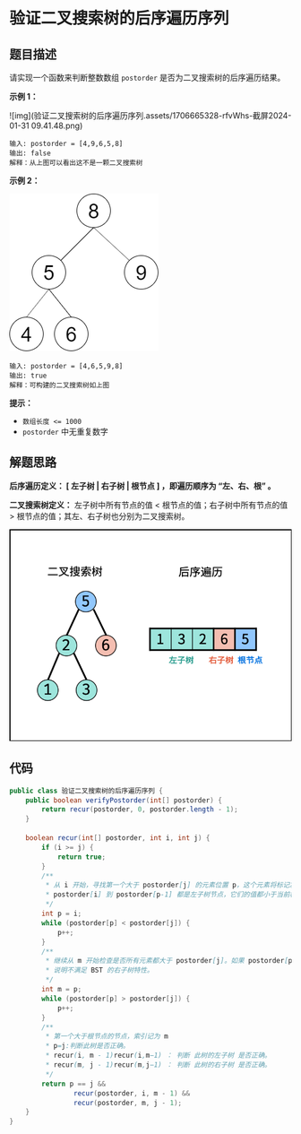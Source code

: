 # 验证二叉搜索树的后序遍历序列



## 题目描述

请实现一个函数来判断整数数组 `postorder` 是否为二叉搜索树的后序遍历结果。

 

**示例 1：**

![img](验证二叉搜索树的后序遍历序列.assets/1706665328-rfvWhs-截屏2024-01-31 09.41.48.png)

```
输入: postorder = [4,9,6,5,8]
输出: false 
解释：从上图可以看出这不是一颗二叉搜索树
```

**示例 2：**

![img](验证二叉搜索树的后序遍历序列.assets/1694762510-vVpTic-剑指33.png)

```
输入: postorder = [4,6,5,9,8]
输出: true 
解释：可构建的二叉搜索树如上图
```

 

**提示：**

- `数组长度 <= 1000`
- `postorder` 中无重复数字



## 解题思路

**后序遍历定义： [ 左子树 | 右子树 | 根节点 ] ，即遍历顺序为 “左、右、根” 。**

**二叉搜索树定义：** 左子树中所有节点的值 < 根节点的值；右子树中所有节点的值 > 根节点的值；其左、右子树也分别为二叉搜索树。

![Picture1.png](验证二叉搜索树的后序遍历序列.assets/1599753507-JrFBjm-Picture1.png)



## 代码

```java
public class 验证二叉搜索树的后序遍历序列 {
    public boolean verifyPostorder(int[] postorder) {
        return recur(postorder, 0, postorder.length - 1);
    }

    boolean recur(int[] postorder, int i, int j) {
        if (i >= j) {
            return true;
        }
        /**
         * 从 i 开始，寻找第一个大于 postorder[j] 的元素位置 p，这个元素将标记左子树和右子树的分界点。
         * postorder[i] 到 postorder[p-1] 都是左子树节点，它们的值都小于当前根节点 postorder[j]。
         */
        int p = i;
        while (postorder[p] < postorder[j]) {
            p++;
        }
        /**
         * 继续从 m 开始检查是否所有元素都大于 postorder[j]。如果 postorder[p] 中存在小于等于 postorder[j] 的值，
         * 说明不满足 BST 的右子树特性。
         */
        int m = p;
        while (postorder[p] > postorder[j]) {
            p++;
        }
        /**
         * 第一个大于根节点的节点，索引记为 m
         * p=j:判断此树是否正确。
         * recur(i, m - 1)recur(i,m−1) ： 判断 此树的左子树 是否正确。
         * recur(m, j - 1)recur(m,j−1) ： 判断 此树的右子树 是否正确。
         */
        return p == j &&
                recur(postorder, i, m - 1) &&
                recur(postorder, m, j - 1);
    }
}
```



